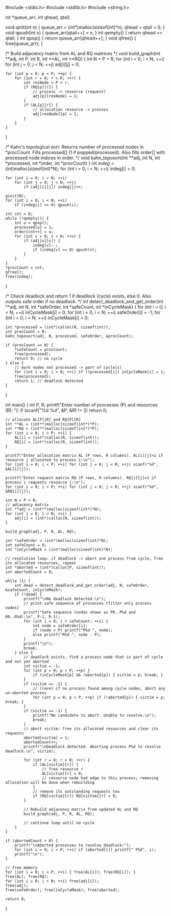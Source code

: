 #include <stdio.h>
#include <stdlib.h>
#include <string.h>


int *queue_arr;
int qhead, qtail;

void qinit(int n) {
    queue_arr = (int*)malloc(sizeof(int)*n);
    qhead = qtail = 0;
}
void qpush(int x) { queue_arr[qtail++] = x; }
int qempty() { return qhead == qtail; }
int qpop() { return queue_arr[qhead++]; }
void qfree() { free(queue_arr); }

/* Build adjacency matrix from AL and RQ matrices */
void build_graph(int **adj, int P, int R, int **AL, int **RQ) {
    int N = P + R;
    for (int i = 0; i < N; ++i)
        for (int j = 0; j < N; ++j)
            adj[i][j] = 0;

    for (int p = 0; p < P; ++p) {
        for (int r = 0; r < R; ++r) {
            int resNode = P + r;
            if (RQ[p][r]) {
                // process -> resource (request)
                adj[p][resNode] = 1;
            }
            if (AL[p][r]) {
                // allocation resource -> process
                adj[resNode][p] = 1;
            }
        }
    }
}

/* Kahn's topological sort.
   Returns number of processed nodes in *procCount.
   Fills processed[] (1 if popped/processed).
   Also fills order[] with processed node indices in order. */
void kahn_toposort(int **adj, int N, int *processed, int *order, int *procCount) {
    int *indeg = (int*)malloc(sizeof(int)*N);
    for (int i = 0; i < N; ++i) indeg[i] = 0;

    for (int i = 0; i < N; ++i)
        for (int j = 0; j < N; ++j)
            if (adj[i][j]) indeg[j]++;

    qinit(N);
    for (int i = 0; i < N; ++i)
        if (indeg[i] == 0) qpush(i);

    int cnt = 0;
    while (!qempty()) {
        int u = qpop();
        processed[u] = 1;
        order[cnt++] = u;
        for (int v = 0; v < N; ++v) {
            if (adj[u][v]) {
                indeg[v]--;
                if (indeg[v] == 0) qpush(v);
            }
        }
    }
    *procCount = cnt;
    qfree();
    free(indeg);
}

/* Check deadlock and return 1 if deadlock (cycle) exists, else 0.
   Also outputs safe order if no deadlock. */
int detect_deadlock_and_get_order(int **adj, int N, int *safeOrder, int *safeCount, int *inCycleMask) {
    for (int i = 0; i < N; ++i) inCycleMask[i] = 0;
    for (int i = 0; i < N; ++i) safeOrder[i] = -1;
    for (int i = 0; i < N; ++i) inCycleMask[i] = 0;

    int *processed = (int*)calloc(N, sizeof(int));
    int procCount = 0;
    kahn_toposort(adj, N, processed, safeOrder, &procCount);

    if (procCount == N) {
        *safeCount = procCount;
        free(processed);
        return 0; // no cycle
    } else {
        // mark nodes not processed -> part of cycle(s)
        for (int i = 0; i < N; ++i) if (!processed[i]) inCycleMask[i] = 1;
        free(processed);
        return 1; // deadlock detected
    }
}

int main() {
    int P, R;
    printf("Enter number of processes (P) and resources (R): ");
    if (scanf("%d %d", &P, &R) != 2) return 0;

    // allocate AL[P][R] and RQ[P][R]
    int **AL = (int**)malloc(sizeof(int*)*P);
    int **RQ = (int**)malloc(sizeof(int*)*P);
    for (int i = 0; i < P; ++i) {
        AL[i] = (int*)calloc(R, sizeof(int));
        RQ[i] = (int*)calloc(R, sizeof(int));
    }

    printf("Enter allocation matrix AL (P rows, R columns). AL[i][j]=1 if resource j allocated to process i:\n");
    for (int i = 0; i < P; ++i) for (int j = 0; j < R; ++j) scanf("%d", &AL[i][j]);

    printf("Enter request matrix RQ (P rows, R columns). RQ[i][j]=1 if process i requests resource j:\n");
    for (int i = 0; i < P; ++i) for (int j = 0; j < R; ++j) scanf("%d", &RQ[i][j]);

    int N = P + R;
    // adjacency matrix
    int **adj = (int**)malloc(sizeof(int*)*N);
    for (int i = 0; i < N; ++i) {
        adj[i] = (int*)calloc(N, sizeof(int));
    }

    build_graph(adj, P, R, AL, RQ);

    int *safeOrder = (int*)malloc(sizeof(int)*N);
    int safeCount = 0;
    int *inCycleMask = (int*)malloc(sizeof(int)*N);

    // resolution loop: if deadlock -> abort one process from cycle, free its allocated resources, repeat
    int *aborted = (int*)calloc(P, sizeof(int));
    int abortedCount = 0;

    while (1) {
        int dead = detect_deadlock_and_get_order(adj, N, safeOrder, &safeCount, inCycleMask);
        if (!dead) {
            printf("\nNo deadlock detected.\n");
            // print safe sequence of processes (filter only process nodes)
            printf("Safe sequence (nodes shown as P0..P%d and R0..R%d):\n", P-1, R-1);
            for (int i = 0; i < safeCount; ++i) {
                int node = safeOrder[i];
                if (node < P) printf("P%d ", node);
                else printf("R%d ", node - P);
            }
            printf("\n");
            break;
        } else {
            // deadlock exists. find a process node that is part of cycle and not yet aborted
            int victim = -1;
            for (int p = 0; p < P; ++p) {
                if (inCycleMask[p] && !aborted[p]) { victim = p; break; }
            }
            if (victim == -1) {
                // (rare) if no process found among cycle nodes, abort any un-aborted process
                for (int p = 0; p < P; ++p) if (!aborted[p]) { victim = p; break; }
            }
            if (victim == -1) {
                printf("No candidate to abort. Unable to resolve.\n");
                break;
            }
            // abort victim: free its allocated resources and clear its requests
            aborted[victim] = 1;
            abortedCount++;
            printf("\nDeadlock detected. Aborting process P%d to resolve deadlock.\n", victim);

            for (int r = 0; r < R; ++r) {
                if (AL[victim][r]) {
                    // free resource r
                    AL[victim][r] = 0;
                    // resource node had edge to this process; removing allocation will be done when rebuilding
                }
                // remove its outstanding requests too
                if (RQ[victim][r]) RQ[victim][r] = 0;
            }

            // Rebuild adjacency matrix from updated AL and RQ
            build_graph(adj, P, R, AL, RQ);

            // continue loop until no cycle
        }
    }

    if (abortedCount > 0) {
        printf("\nAborted processes to resolve deadlock:");
        for (int i = 0; i < P; ++i) if (aborted[i]) printf(" P%d", i);
        printf("\n");
    }

    // free memory
    for (int i = 0; i < P; ++i) { free(AL[i]); free(RQ[i]); }
    free(AL); free(RQ);
    for (int i = 0; i < N; ++i) free(adj[i]);
    free(adj);
    free(safeOrder); free(inCycleMask); free(aborted);

    return 0;
}
